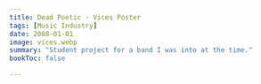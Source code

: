 ```yaml
---
title: Dead Poetic - Vices Poster
tags: [Music Industry]
date: 2008-01-01
image: vices.webp
summary: "Student project for a band I was into at the time."
bookToc: false

---
```




